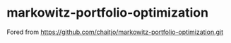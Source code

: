 # markowitz-portfolio-optimization
Fored from https://github.com/chaitjo/markowitz-portfolio-optimization.git
